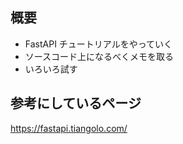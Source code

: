 ## 概要

* FastAPI チュートリアルをやっていく
* ソースコード上になるべくメモを取る
* いろいろ試す

## 参考にしているページ

https://fastapi.tiangolo.com/

